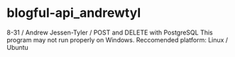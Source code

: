 # blogful-api_andrewtyl

8-31 / Andrew Jessen-Tyler / POST and DELETE with PostgreSQL
This program may not run properly on Windows.
Reccomended platform: Linux / Ubuntu
